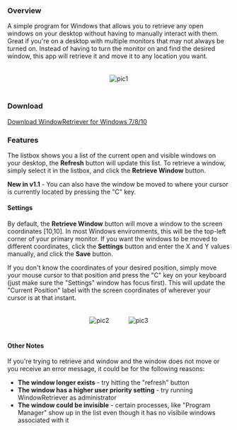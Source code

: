 ### Overview

A simple program for Windows that allows you to retrieve any open windows on your desktop without having to manually interact with them.  Great if you're on a desktop with multiple monitors that may not always be turned on.  Instead of having to turn the monitor on and find the desired window, this app will retrieve it and move it to any location you want.

<div style="text-align:center; padding: 20px">
<img src="http://imgur.com/gysWvz7.jpg" alt="pic1">
</div>

### Download

[Download WindowRetriever for Windows 7/8/10](https://github.com/zgod37/window-retriever/releases)

### Features

The listbox shows you a list of the current open and visible windows on your desktop, the **Refresh** button will update this list.  To retrieve a window, simply select it in the listbox, and click the **Retrieve Window** button.  

**New in v1.1** - You can also have the window be moved to where your cursor is currently located by pressing the "C" key.

#### Settings

By default, the **Retrieve Window** button will move a window to the screen coordinates [10,10].  In most Windows environments, this will be the top-left corner of your primary monitor.  If you want the windows to be moved to different coordinates, click the **Settings** button and enter the X and Y values manually, and click the **Save** button.  

If you don't know the coordinates of your desired position, simply move your mouse cursor to that position and press the "C" key on your keyboard (just make sure the "Settings" window has focus first).  This will update the "Current Position" label with the screen coordinates of wherever your cursor is at that instant.

<div style="text-align:center; padding: 20px">
<img src="http://imgur.com/6ItFRPr.jpg" style="margin-right:20px" alt="pic2">
<img src="http://imgur.com/vRShONj.jpg" style="margin-left:20px" alt="pic3">
</div>

#### Other Notes

If you're trying to retrieve and window and the window does not move or you receive an error message, it could be for the following reasons:

+ **The window longer exists** - try hitting the "refresh" button
+ **The window has a higher user priority setting** - try running WindowRetriever as administrator
+ **The window could be invisible** - certain processes, like "Program Manager" show up in the list even though it has no visibile windows associated with it
